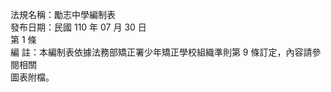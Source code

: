 法規名稱：勵志中學編制表  
發布日期：民國 110 年 07 月 30 日  
第 1 條  
編 註：本編制表依據法務部矯正署少年矯正學校組織準則第 9 條訂定，內容請參閱相關  
圖表附檔。  


